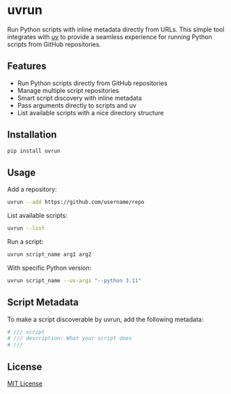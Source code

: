 # uvrun

Run Python scripts with inline metadata directly from URLs. This simple tool integrates with [uv](https://github.com/astral-sh/uv) to provide a seamless experience for running Python scripts from GitHub repositories.

## Features

- Run Python scripts directly from GitHub repositories
- Manage multiple script repositories
- Smart script discovery with inline metadata
- Pass arguments directly to scripts and uv
- List available scripts with a nice directory structure

## Installation

```bash
pip install uvrun
```

## Usage

Add a repository:

```bash
uvrun --add https://github.com/username/repo
```

List available scripts:

```bash
uvrun --list
```

Run a script:

```bash
uvrun script_name arg1 arg2
```

With specific Python version:

```bash
uvrun script_name --uv-args "--python 3.11"
```

## Script Metadata

To make a script discoverable by uvrun, add the following metadata:

```python
# /// script
# /// description: What your script does
# ///
```

## License

[MIT License](LICENSE)
